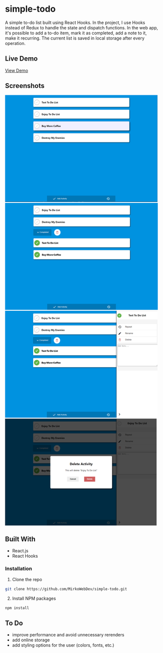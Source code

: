 # simple-todo
A simple to-do list built using React Hooks.
In the project, I use Hooks instead of Redux to handle the state and dispatch functions. In the web app, it's possible to add a to-do item, mark it as completed, add a note to it, make it recurring. The current list is saved in local storage after every operation. 


## Live Demo
    
<a href="https://simple-to-do-e1b08.web.app/">View Demo</a>




## Screenshots
<img src="screenshots/Todo1.png" alt="To Do list image" style="height:350px;"/>
<img src="screenshots/todo2.png" alt="To Do list image" style="height:350px;"/>
<img src="screenshots/todo3.png" alt="To Do list image" style="height:350px;"/>
<img src="screenshots/todo4.png" alt="To Do list image" style="height:350px;"/>


## Built With

* React.js
* React Hooks

### Installation

1. Clone the repo
```sh
git clone https://github.com/MirkoWebDev/simple-todo.git
```
2. Install NPM packages
```sh
npm install
```

## To Do

* improve performance and avoid unnecessary rerenders
* add online storage
* add styling options for the user (colors, fonts, etc.)